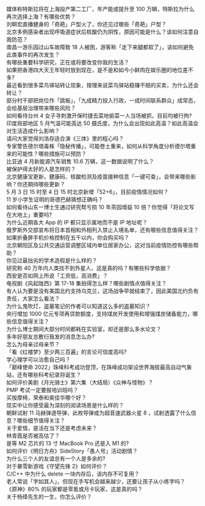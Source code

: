 媒体称特斯拉将在上海投产第二工厂，年产能或提升至 100 万辆，特斯拉为什么再次选择上海？有哪些优势？  
刘畊宏直播健身的「奇葩」户型火了，你还见过哪些「奇葩」户型？  
北京多例感染者出现呼吸道症状后核酸仍为阴性，原因可能是什么？该如何注意自我防范？  
南昌一游乐园过山车故障致 18 人被困，游客称「走下来腿都软了」，该如何避免此类事件的再次发生？  
有哪些重要科学研究，正在或将要改变你我的生活？  
如果把香港四大天王年轻时放到现在，是不是和如今小鲜肉在娱乐圈的地位差不多?  
最近看到很多菜鸟驿站转让现象，按理来说菜鸟驿站稳赚不赔的买卖，为什么还会转让？  
部分村干部把岗位作「跳板」，「九成精力投入行政，一成时间联系群众」成常态，会给基层治理带来哪些风险？  
如何看待台州 4 女子寻刺激开保时捷去菜地偷菜一人当场被抓，目前均被行拘?  
印度局部地区 5 月气温可能高达 50 摄氏度，为什么会出现如此高温？如此高温会对生活造成什么影响？  
请问大家觉得刘浩存适合演《三体》里的程心吗？  
专家警告德尔塔毒株「隐秘传播」，可能卷土重来，如何从科学角度分析德尔塔重来的可能性？哪些措施可以预防？  
比亚迪 4 月新能源汽车销售 10.6 万辆，这一数据说明了什么？  
被保护得太好的人是怎样的？  
北京健康宝更新，健康码、核酸检测及疫苗接种信息「一键可查」，会带来哪些影响？你还期待哪些更新？  
5 月 3 日 15 时至 4 日 15 时北京新增「52+6」，目前疫情情况如何？  
11 岁小学生证明的哥德巴赫猜想正确吗？  
如何看待山东一博士生通过研究帮亏损 10 年茶园增益 10 倍？你觉得「将论文写在大地上」重要吗?  
为什么近期各大 App 的 IP 都只显示属地而不是 IP 地址呢？  
俄罗斯外交部宣布将日本首相和外相列入禁止入境名单，还有哪些信息值得关注？  
如果折叠屏手机价格控制在五千以内，你会购买吗？  
北京朝阳区及公共交通运营调整区域内单位居家办公，这对当前疫情防控有哪些帮助？  
你见过最拙劣的学术造假是什么样的？  
研究称 40 万年内人类找不到外星人，这是真的吗？有哪些科学依据？  
西安是否如网上所说「工资低，高消费」？  
电视剧《风起陇西》第 17-18 集拍得怎么样？哪些剧情点值得关注？  
有人认为要是没有美国北约支持乌克兰，这场战争早就结束了，因此美国北约负有责任，大家怎么看法？  
为什么鬼吹灯，盗墓笔记的作者可以知道这么多的盗墓知识？  
央行增加 1000 亿元专项再贷款额度，支持煤炭开发使用和增强煤炭储备能力，哪些信息值得关注？  
为什么博士期间大部分时间都耗在实验室，却还是那么多水论文？  
多年好朋友总敷衍我发的消息怎么办?  
怎么为母亲过母亲节？  
「看《红楼梦》至少两三百遍」的言论可信度高吗?  
学心理学可以治愈自己吗？  
「巅峰使命 2022」珠峰科考成功登顶，在珠峰成功架设世界海拔最高自动气象站，还有哪些科考纪录将诞生？  
如何评价美剧《月光骑士》第六集（大结局）《众神与怪物》？  
PMP 考试一定要报培训班吗？  
买按摩椅，荣泰和奥佳华哪个好？  
现实中让你感受最为深刻的阅读场景是什么样的？  
朝鲜试射 11 马赫弹道导弹，此枚导弹或为超音速武器火星 8 ，试射透露了什么信息？哪些细节值得关注？  
关于爱情，是活在当下还是考虑未来？  
林青霞是否被高估了？  
是等 M2 芯片的 13 寸 MacBook Pro 还是入 M1 的?  
如何评价《明日方舟》SideStory「愚人号」活动剧情？  
为什么三个人的友谊总有一个人是多余的?  
对于暴雪新游戏《守望先锋 2》如何评价？  
C/C++ 中为什么 delete 一块内存后，该内存不可复用？  
老人常说「字如其人」，但现在手写机会越来越少，还要让孩子从小练字吗？  
《原神》80% 的玩家都是零氪或月卡玩家，这是真的吗？  
关于杨绛先生的一生，你怎么评价？  
